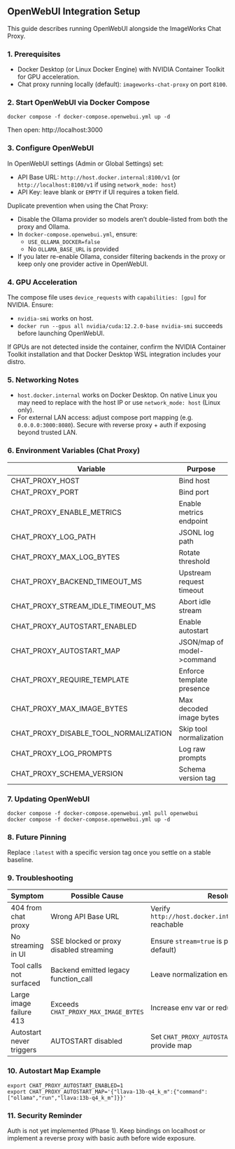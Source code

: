 ## OpenWebUI Integration Setup

This guide describes running OpenWebUI alongside the ImageWorks Chat Proxy.

### 1. Prerequisites
* Docker Desktop (or Linux Docker Engine) with NVIDIA Container Toolkit for GPU acceleration.
* Chat proxy running locally (default): `imageworks-chat-proxy` on port `8100`.

### 2. Start OpenWebUI via Docker Compose

```
docker compose -f docker-compose.openwebui.yml up -d
```

Then open: http://localhost:3000

### 3. Configure OpenWebUI
In OpenWebUI settings (Admin or Global Settings) set:
* API Base URL: `http://host.docker.internal:8100/v1` (or `http://localhost:8100/v1` if using `network_mode: host`)
* API Key: leave blank or `EMPTY` if UI requires a token field.

Duplicate prevention when using the Chat Proxy:
- Disable the Ollama provider so models aren’t double-listed from both the proxy and Ollama.
- In `docker-compose.openwebui.yml`, ensure:
	- `USE_OLLAMA_DOCKER=false`
	- No `OLLAMA_BASE_URL` is provided
- If you later re-enable Ollama, consider filtering backends in the proxy or keep only one provider active in OpenWebUI.

### 4. GPU Acceleration
The compose file uses `device_requests` with `capabilities: [gpu]` for NVIDIA. Ensure:
* `nvidia-smi` works on host.
* `docker run --gpus all nvidia/cuda:12.2.0-base nvidia-smi` succeeds before launching OpenWebUI.

If GPUs are not detected inside the container, confirm the NVIDIA Container Toolkit installation and that Docker Desktop WSL integration includes your distro.

### 5. Networking Notes
* `host.docker.internal` works on Docker Desktop. On native Linux you may need to replace with the host IP or use `network_mode: host` (Linux only).
* For external LAN access: adjust compose port mapping (e.g. `0.0.0.0:3000:8080`). Secure with reverse proxy + auth if exposing beyond trusted LAN.

### 6. Environment Variables (Chat Proxy)
| Variable | Purpose | Default |
|----------|---------|---------|
| CHAT_PROXY_HOST | Bind host | 127.0.0.1 |
| CHAT_PROXY_PORT | Bind port | 8100 |
| CHAT_PROXY_ENABLE_METRICS | Enable metrics endpoint | false |
| CHAT_PROXY_LOG_PATH | JSONL log path | logs/chat_proxy.jsonl |
| CHAT_PROXY_MAX_LOG_BYTES | Rotate threshold | 25MB |
| CHAT_PROXY_BACKEND_TIMEOUT_MS | Upstream request timeout | 120000 |
| CHAT_PROXY_STREAM_IDLE_TIMEOUT_MS | Abort idle stream | 60000 |
| CHAT_PROXY_AUTOSTART_ENABLED | Enable autostart | false |
| CHAT_PROXY_AUTOSTART_MAP | JSON/map of model->command | (none) |
| CHAT_PROXY_REQUIRE_TEMPLATE | Enforce template presence | true |
| CHAT_PROXY_MAX_IMAGE_BYTES | Max decoded image bytes | 6000000 |
| CHAT_PROXY_DISABLE_TOOL_NORMALIZATION | Skip tool normalization | false |
| CHAT_PROXY_LOG_PROMPTS | Log raw prompts | false |
| CHAT_PROXY_SCHEMA_VERSION | Schema version tag | 1 |

### 7. Updating OpenWebUI
```
docker compose -f docker-compose.openwebui.yml pull openwebui
docker compose -f docker-compose.openwebui.yml up -d
```

### 8. Future Pinning
Replace `:latest` with a specific version tag once you settle on a stable baseline.

### 9. Troubleshooting
| Symptom | Possible Cause | Resolution |
|---------|----------------|-----------|
| 404 from chat proxy | Wrong API Base URL | Verify `http://host.docker.internal:8100/v1/models` reachable |
| No streaming in UI | SSE blocked or proxy disabled streaming | Ensure `stream=true` is passed (OpenWebUI default) |
| Tool calls not surfaced | Backend emitted legacy function_call | Leave normalization enabled (default) |
| Large image failure 413 | Exceeds `CHAT_PROXY_MAX_IMAGE_BYTES` | Increase env var or reduce image size |
| Autostart never triggers | AUTOSTART disabled | Set `CHAT_PROXY_AUTOSTART_ENABLED=1` & provide map |

### 10. Autostart Map Example
```
export CHAT_PROXY_AUTOSTART_ENABLED=1
export CHAT_PROXY_AUTOSTART_MAP='{"llava-13b-q4_k_m":{"command":["ollama","run","llava:13b-q4_k_m"]}}'
```

### 11. Security Reminder
Auth is not yet implemented (Phase 1). Keep bindings on localhost or implement a reverse proxy with basic auth before wide exposure.
